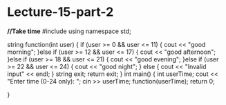 # Lecture-15-part-2

**//Take time**
  #include <iostream>
  using namespace std;

  string function(int user) {
    if (user >= 0 && user <= 11) {
      cout << "good morning";
    }else if (user >= 12 && user <= 17) {
      cout << "good afternoon";
    }else if (user >= 18 && user <= 21) {
      cout << "good evening";
    }else if (user >= 22 && user <= 24) {
      cout << "good night";
    }
    else {
      cout << "Invalid input" << endl;
    }
    string exit;
    return exit;
  }
  int main() {
    int userTime;
    cout << "Enter time (0-24 only): "; cin >> userTime;
    function(userTime);
    return 0;

  }
